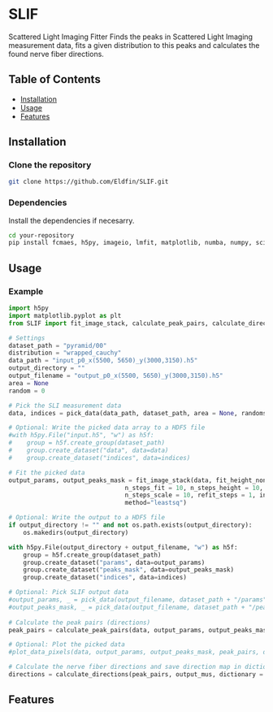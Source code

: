 # SLIF
Scattered Light Imaging Fitter
Finds the peaks in Scattered Light Imaging measurement data, fits a given distribution to this peaks and calculates the found nerve fiber directions.

## Table of Contents

- [Installation](#installation)
- [Usage](#usage)
- [Features](#features)

## Installation

### Clone the repository

```bash
git clone https://github.com/Eldfin/SLIF.git
```

### Dependencies
Install the dependencies if necesarry.

```bash
cd your-repository
pip install fcmaes, h5py, imageio, lmfit, matplotlib, numba, numpy, scipy, pympi-pypi, PyQt5
```

## Usage
### Example
```python
import h5py
import matplotlib.pyplot as plt
from SLIF import fit_image_stack, calculate_peak_pairs, calculate_directions, pick_data, plot_pixels

# Settings
dataset_path = "pyramid/00"
distribution = "wrapped_cauchy"
data_path = "input_p0_x(5500, 5650)_y(3000,3150).h5"
output_directory = ""
output_filename = "output_p0_x(5500, 5650)_y(3000,3150).h5"
area = None
random = 0

# Pick the SLI measurement data
data, indices = pick_data(data_path, dataset_path, area = None, randoms = 0)

# Optional: Write the picked data array to a HDF5 file
#with h5py.File("input.h5", "w") as h5f:
#    group = h5f.create_group(dataset_path)
#    group.create_dataset("data", data=data)
#    group.create_dataset("indices", data=indices)

# Fit the picked data
output_params, output_peaks_mask = fit_image_stack(data, fit_height_nonlinear = True, 
                                n_steps_fit = 10, n_steps_height = 10, n_steps_mu = 10, 
                                n_steps_scale = 10, refit_steps = 1, init_fit_filter = None, 
                                method="leastsq")

# Optional: Write the output to a HDF5 file
if output_directory != "" and not os.path.exists(output_directory):
    os.makedirs(output_directory)

with h5py.File(output_directory + output_filename, "w") as h5f:
    group = h5f.create_group(dataset_path)
    group.create_dataset("params", data=output_params)
    group.create_dataset("peaks_mask", data=output_peaks_mask)
    group.create_dataset("indices", data=indices)

# Optional: Pick SLIF output data
#output_params, _ = pick_data(output_filename, dataset_path + "/params", area = None, randoms = 0)
#output_peaks_mask, _ = pick_data(output_filename, dataset_path + "/peaks_mask", area = None, randoms = 0)
    
# Calculate the peak pairs (directions)
peak_pairs = calculate_peak_pairs(data, output_params, output_peaks_mask, distribution)

# Optional: Plot the picked data
#plot_data_pixels(data, output_params, output_peaks_mask, peak_pairs, distribution, indices, directory = "plots")

# Calculate the nerve fiber directions and save direction map in dictionary
directions = calculate_directions(peak_pairs, output_mus, dictionary = "direction_maps")
```

## Features







